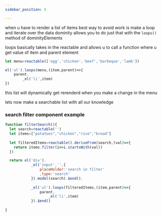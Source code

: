 ```yaml
---
sidebar_position: 5

---
```


when u have to render a list of items best way to avoid work is make a loop and iterate over the data 
dominity allows you to do just that with the `loops()` method of dominityElements

loops basically takes in the reactable and allows u to call a function where u get value of item and parent element 


```js
let menu=reactable(['egg','chicken','beef','barbeque','lamb'])

el('ul').loops(menu,(item,parent)=>{
    parent.
        _el('li',item)
})

```

this list will dynamically get rerenderd when you make a change in the menu

lets now make a searchable list with all our knowledge 
### search filter component example

```js
function filterSearch(){
  let search=reactable('')
  let items=["potatoes","chicken","rice","bread"]
  
  let filteredItems=reactable().deriveFrom(search,(val)=>{
    return items.filter(i=>i.startsWith(val))
  })

  return el('div').
            _el('input','',{
                placeHolder:'search in filter'
                ,type:'search'
            }).model(search).$end().
            
            _el('ul').loops(filteredItems,(item,parent)=>{
                parent.
                    _el('li',item)
            }).$end()
  
}
```
